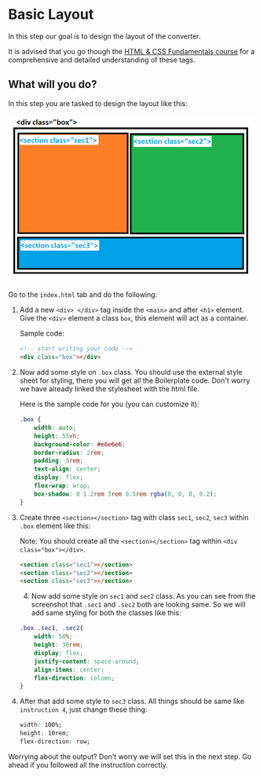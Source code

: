 # Basic Layout

In this step our goal is to design the layout of the converter.

It is advised that you go though the [HTML & CSS Fundamentals course](https://codedamn.com/learn/html-css) for a comprehensive and detailed understanding of these tags.

## What will you do?

In this step you are tasked to design the layout like this:

![App Screenshot](https://raw.githubusercontent.com/ritwickrajmakhal/ScreenShots-for-number-system-using-js/master/sc1.png)

Go to the `index.html` tab and do the following:

1. Add a new `<div> </div>` tag inside the `<main>` and after `<h1>` element. Give the `<div>` element a class `box`, this element will act as a container.

	Sample code:
	```html
	<!-- start writing your code -->
	<div class="box"></div>
	```
2. Now add some style on `.box` class.
You should use the external style sheet for styling, there you will get all the Boilerplate code. Don't worry we have already linked the stylesheet with the html file.

	Here is the sample code for you (you can customize it):
	```css
	.box {
		width: auto;
		height: 55vh;
		background-color: #e6e6e6;
		border-radius: 2rem;
		padding: 3rem;
		text-align: center;
		display: flex;
		flex-wrap: wrap;
		box-shadow: 0 1.2rem 3rem 0.5rem rgba(0, 0, 0, 0.2);
	}
	```
3. Create three `<section></section>` tag with class `sec1`, `sec2`, `sec3` within `.box` element like this:

	Note: You should create all the `<section></section>` tag within `<div class="box"></div>`.
	```html
	<section class="sec1"></section>
	<section class="sec2"></section>
	<section class="sec3"></section>
	```
	4. Now add some style on `sec1` and `sec2` class. As you can see from the screenshot that `.sec1` and `.sec2` both are looking same. So we will add same styling for both the classes like this:
	```css
	.box .sec1, .sec2{
		width: 50%;
		height: 30rem;
		display: flex;
		justify-content: space-around;
		align-items: center;
		flex-direction: column;
	}
	```
5. After that add some style to `sec3` class. All things should be same like `instruction 4`, just change these thing:
	```css
	width: 100%;
	height: 10rem;
	flex-direction: row;
	```
Worrying about the output? Don't worry we will set this in the next step. Go ahead if you followed all the instruction correctly.